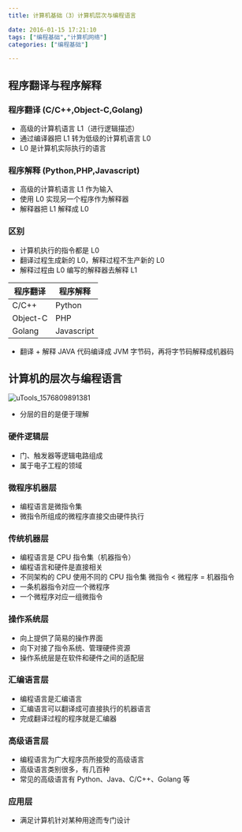 ```yaml
---
title: 计算机基础（3）计算机层次与编程语言

date: 2016-01-15 17:21:10
tags: ["编程基础","计算机网络"]
categories: ["编程基础"]

---
```


## 程序翻译与程序解释

### 程序翻译 (C/C++,Object-C,Golang)

- 高级的计算机语言 L1（进行逻辑描述）
- 通过编译器把 L1 转为低级的计算机语言 L0
- L0 是计算机实际执行的语言

### 程序解释 (Python,PHP,Javascript)

- 高级的计算机语言 L1 作为输入
- 使用 L0 实现另一个程序作为解释器
- 解释器把 L1 解释成 L0

### 区别

- 计算机执行的指令都是 L0
- 翻译过程生成新的 L0，解释过程不生产新的 L0
- 解释过程由 L0 编写的解释器去解释 L1

| 程序翻译 | 程序解释   |
| -------- | ---------- |
| C/C++    | Python     |
| Object-C | PHP        |
| Golang   | Javascript |

- 翻译 + 解释
JAVA 代码编译成 JVM 字节码，再将字节码解释成机器码

## 计算机的层次与编程语言

![uTools_1576809891381](https://tva2.sinaimg.cn/large/a616b9a4gy1ga2zsblxjaj20r40ejq6n.jpg)
- 分层的目的是便于理解

### 硬件逻辑层

- 门、触发器等逻辑电路组成
- 属于电子工程的领域

### 微程序机器层

- 编程语言是微指令集
- 微指令所组成的微程序直接交由硬件执行

### 传统机器层

- 编程语言是 CPU 指令集（机器指令）
- 编程语言和硬件是直接相关
- 不同架构的 CPU 使用不同的 CPU 指令集
微指令 < 微程序 = 机器指令
- 一条机器指令对应一个微程序
- 一个微程序对应一组微指令

### 操作系统层

- 向上提供了简易的操作界面
- 向下对接了指令系统、管理硬件资源
- 操作系统层是在软件和硬件之间的适配层

### 汇编语言层

- 编程语言是汇编语言
- 汇编语言可以翻译成可直接执行的机器语言
- 完成翻译过程的程序就是汇编器

### 高级语言层

- 编程语言为广大程序员所接受的高级语言
- 高级语言类别很多，有几百种
- 常见的高级语言有 Python、Java、C/C++、Golang 等

### 应用层

- 满足计算机针对某种用途而专门设计
